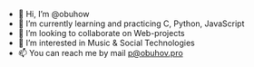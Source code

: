 - 👋 Hi, I’m @obuhow
- 🌱 I’m currently learning and practicing C, Python, JavaScript
- 💞️ I’m looking to collaborate on Web-projects
- 👀 I’m interested in Music & Social Technologies
- 📫 You can reach me by mail p@obuhov.pro

<!---
obuhow/obuhow is a ✨ special ✨ repository because its `README.md` (this file) appears on your GitHub profile.
You can click the Preview link to take a look at your changes.
--->

